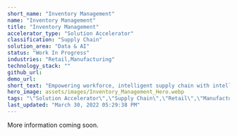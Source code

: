 ```yaml
---
short_name: "Inventory Management"
name: "Inventory Management"
title: "Inventory Management"
accelerator_type: "Solution Accelerator"
classification: "Supply Chain"
solution_area: "Data & AI"
status: "Work In Progress"
industries: "Retail,Manufacturing"
technology_stack: ""
github_url: 
demo_url: 
short_text: "Empowering workforce, intelligent supply chain with intelligent sales and efficient devices to help gather invaluable data; telemetry, compliance, stock, sales patterns, compete, location and performance"
hero_image: assets/images/Inventory_Management_Hero.webp
tags: "\"Solution Accelerator\",\"Supply Chain\",\"Retail\",\"Manufacturing\""
last_updated: "March 30, 2022 05:29:38 PM"
---
```

More information coming soon.